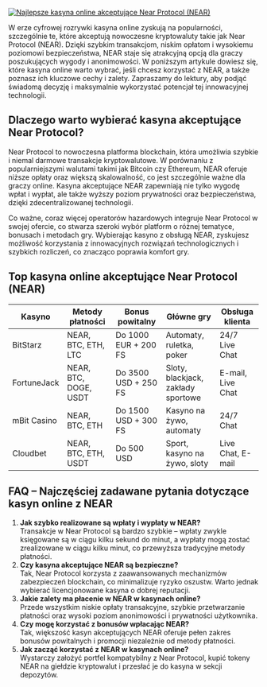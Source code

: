 [![Najlepsze kasyna online akceptujące Near Protocol (NEAR)](https://123-caf.pages.dev/gitsignup.png)](https://vrmoo.ru/Bt82HjjY)

<p>W erze cyfrowej rozrywki kasyna online zyskują na popularności, szczególnie te, które akceptują nowoczesne kryptowaluty takie jak Near Protocol (NEAR). Dzięki szybkim transakcjom, niskim opłatom i wysokiemu poziomowi bezpieczeństwa, NEAR staje się atrakcyjną opcją dla graczy poszukujących wygody i anonimowości. W poniższym artykule dowiesz się, które kasyna online warto wybrać, jeśli chcesz korzystać z NEAR, a także poznasz ich kluczowe cechy i zalety. Zapraszamy do lektury, aby podjąć świadomą decyzję i maksymalnie wykorzystać potencjał tej innowacyjnej technologii.</p>  <h2>Dlaczego warto wybierać kasyna akceptujące Near Protocol?</h2> <p>Near Protocol to nowoczesna platforma blockchain, która umożliwia szybkie i niemal darmowe transakcje kryptowalutowe. W porównaniu z popularniejszymi walutami takimi jak Bitcoin czy Ethereum, NEAR oferuje niższe opłaty oraz większą skalowalność, co jest szczególnie ważne dla graczy online. Kasyna akceptujące NEAR zapewniają nie tylko wygodę wpłat i wypłat, ale także wyższy poziom prywatności oraz bezpieczeństwa, dzięki zdecentralizowanej technologii.</p>  <p>Co ważne, coraz więcej operatorów hazardowych integruje Near Protocol w swojej ofercie, co stwarza szeroki wybór platform o różnej tematyce, bonusach i metodach gry. Wybierając kasyno z obsługą NEAR, zyskujesz możliwość korzystania z innowacyjnych rozwiązań technologicznych i szybkich rozliczeń, co znacząco poprawia komfort gry.</p>  <h2>Top kasyna online akceptujące Near Protocol (NEAR)</h2> <table>   <thead>     <tr>       <th>Kasyno</th>       <th>Metody płatności</th>       <th>Bonus powitalny</th>       <th>Główne gry</th>       <th>Obsługa klienta</th>     </tr>   </thead>   <tbody>     <tr>       <td>BitStarz</td>       <td>NEAR, BTC, ETH, LTC</td>       <td>Do 1000 EUR + 200 FS</td>       <td>Automaty, ruletka, poker</td>       <td>24/7 Live Chat</td>     </tr>     <tr>       <td>FortuneJack</td>       <td>NEAR, BTC, DOGE, USDT</td>       <td>Do 3500 USD + 250 FS</td>       <td>Sloty, blackjack, zakłady sportowe</td>       <td>E-mail, Live Chat</td>     </tr>     <tr>       <td>mBit Casino</td>       <td>NEAR, BTC, ETH</td>       <td>Do 1500 USD + 300 FS</td>       <td>Kasyno na żywo, automaty</td>       <td>24/7 Chat</td>     </tr>     <tr>       <td>Cloudbet</td>       <td>NEAR, BTC, ETH, USDT</td>       <td>Do 500 USD</td>       <td>Sport, kasyno na żywo, sloty</td>       <td>Live Chat, E-mail</td>     </tr>   </tbody> </table>  <h2>FAQ – Najczęściej zadawane pytania dotyczące kasyn online z NEAR</h2> <ol>   <li><strong>Jak szybko realizowane są wpłaty i wypłaty w NEAR?</strong><br>Transakcje w Near Protocol są bardzo szybkie – wpłaty zwykle księgowane są w ciągu kilku sekund do minut, a wypłaty mogą zostać zrealizowane w ciągu kilku minut, co przewyższa tradycyjne metody płatności.</li>   <li><strong>Czy kasyna akceptujące NEAR są bezpieczne?</strong><br>Tak, Near Protocol korzysta z zaawansowanych mechanizmów zabezpieczeń blockchain, co minimalizuje ryzyko oszustw. Warto jednak wybierać licencjonowane kasyna o dobrej reputacji.</li>   <li><strong>Jakie zalety ma płacenie w NEAR w kasynach online?</strong><br>Przede wszystkim niskie opłaty transakcyjne, szybkie przetwarzanie płatności oraz wysoki poziom anonimowości i prywatności użytkownika.</li>   <li><strong>Czy mogę korzystać z bonusów wpłacając NEAR?</strong><br>Tak, większość kasyn akceptujących NEAR oferuje pełen zakres bonusów powitalnych i promocji niezależnie od metody płatności.</li>   <li><strong>Jak zacząć korzystać z NEAR w kasynach online?</strong><br>Wystarczy założyć portfel kompatybilny z Near Protocol, kupić tokeny NEAR na giełdzie kryptowalut i przesłać je do kasyna w sekcji depozytów.</li> </ol>